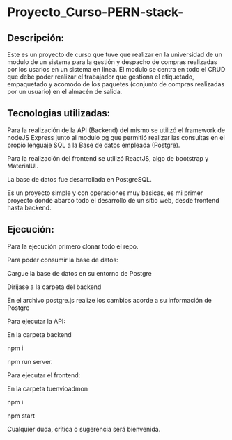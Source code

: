 # Proyecto_Curso-PERN-stack-
## Descripción:
Este es un proyecto de curso que tuve que realizar en la universidad de un modulo de un sistema para la gestión y despacho de compras realizadas 
por los usarios en un sistema en linea. 
El modulo se centra en todo el CRUD que debe poder realizar el trabajador que gestiona el etiquetado, empaquetado y acomodo de los paquetes 
(conjunto de compras realizadas por un usuario) en el almacén de salida.

## Tecnologias utilizadas:
Para la realización de la API (Backend) del mismo se utilizó el framework de nodeJS Express junto al modulo pg que permitió realizar las consultas en el propio 
lenguaje SQL a la Base de datos empleada (Postgre).

Para la realización del frontend se utilizó ReactJS, algo de bootstrap y MaterialUI.

La base de datos fue desarrollada en PostgreSQL.

Es un proyecto simple y con operaciones muy basicas, es mi primer proyecto donde abarco todo el desarrollo de un sitio web, desde frontend hasta backend. 

## Ejecución:
Para la ejecución primero clonar todo el repo.

Para poder consumir la base de datos:

Cargue la base de datos en su entorno de Postgre

Dirijase a la carpeta del backend

En el archivo postgre.js realize los cambios acorde a su información de Postgre

Para ejecutar la API:

En la carpeta backend

npm i

npm run server.

Para ejecutar el frontend:

En la carpeta tuenvioadmon

npm i

npm start 

Cualquier duda, crítica o sugerencia será bienvenida.
